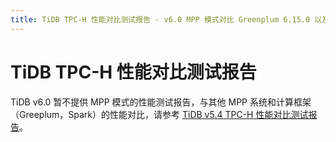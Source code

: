 ```yaml
---
title: TiDB TPC-H 性能对比测试报告 - v6.0 MPP 模式对比 Greenplum 6.15.0 以及 Apache Spark 3.1.1
---
```


# TiDB TPC-H 性能对比测试报告

TiDB v6.0 暂不提供 MPP 模式的性能测试报告，与其他 MPP 系统和计算框架（Greeplum，Spark）的性能对比，请参考 [TiDB v5.4 TPC-H 性能对比测试报告](/v5.4-performance-benchmarking-with-tpch.md)。